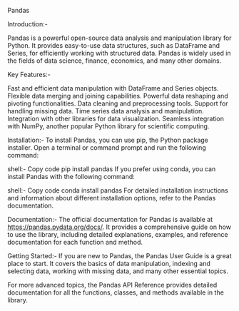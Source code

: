 Pandas


Introduction:-

Pandas is a powerful open-source data analysis and manipulation library for Python. It provides easy-to-use data structures, such as DataFrame and Series, for efficiently working with structured data. Pandas is widely used in the fields of data science, finance, economics, and many other domains.


Key Features:-

Fast and efficient data manipulation with DataFrame and Series objects.
Flexible data merging and joining capabilities.
Powerful data reshaping and pivoting functionalities.
Data cleaning and preprocessing tools.
Support for handling missing data.
Time series data analysis and manipulation.
Integration with other libraries for data visualization.
Seamless integration with NumPy, another popular Python library for scientific computing.


Installation:-
To install Pandas, you can use pip, the Python package installer. Open a terminal or command prompt and run the following command:

shell:-
Copy code
pip install pandas
If you prefer using conda, you can install Pandas with the following command:

shell:-
Copy code
conda install pandas
For detailed installation instructions and information about different installation options, refer to the Pandas documentation.


Documentation:-
The official documentation for Pandas is available at https://pandas.pydata.org/docs/. It provides a comprehensive guide on how to use the library, including detailed explanations, examples, and reference documentation for each function and method.

Getting Started:-
If you are new to Pandas, the Pandas User Guide is a great place to start. It covers the basics of data manipulation, indexing and selecting data, working with missing data, and many other essential topics.

For more advanced topics, the Pandas API Reference provides detailed documentation for all the functions, classes, and methods available in the library.
